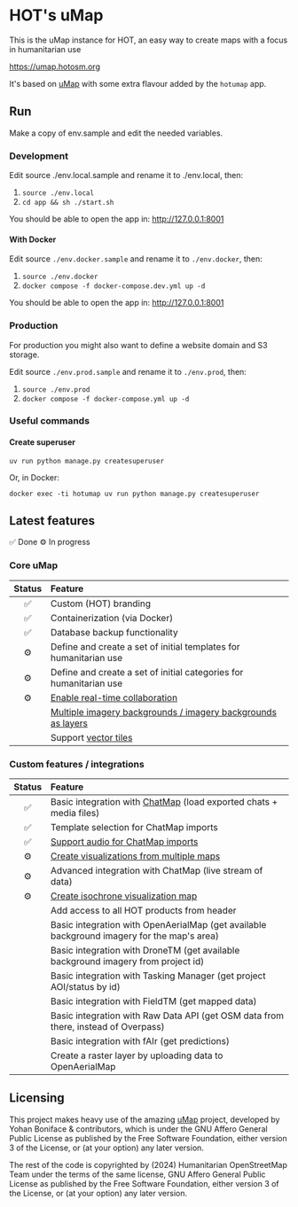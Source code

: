 # HOT's uMap

This is the uMap instance for HOT, an easy way to create maps
with a focus in humanitarian use

https://umap.hotosm.org

It's based on [uMap](https://github.com/umap-project/umap/)
with some extra flavour added by the `hotumap` app.

## Run

Make a copy of env.sample and edit the needed variables.

### Development

Edit source ./env.local.sample and rename it to ./env.local, then:

1. `source ./env.local`
2. `cd app && sh ./start.sh `

You should be able to open the app in:
http://127.0.0.1:8001

#### With Docker

Edit source `./env.docker.sample` and rename it to `./env.docker`, then:

1. `source ./env.docker`
2. `docker compose -f docker-compose.dev.yml up -d`

You should be able to open the app in:
http://127.0.0.1:8001

### Production

For production you might also want to define a website domain and S3 storage.

Edit source `./env.prod.sample` and rename it to `./env.prod`, then:

1. `source ./env.prod`
2. `docker compose -f docker-compose.yml up -d`

### Useful commands

#### Create superuser

```
uv run python manage.py createsuperuser
```

Or, in Docker:

```
docker exec -ti hotumap uv run python manage.py createsuperuser
```

## Latest features

✅ Done
⚙️ In progress

### Core uMap

<!-- prettier-ignore-start -->
| Status | Feature |
|:--:| :-- |
|✅| Custom (HOT) branding |
|✅| Containerization (via Docker) |
|✅| Database backup functionality |
|⚙️| Define and create a set of initial templates for humanitarian use |
|⚙️| Define and create a set of initial categories for humanitarian use |
|⚙️| [Enable real-time collaboration](https://github.com/hotosm/umap/issues/3) |
| | [Multiple imagery backgrounds / imagery backgrounds as layers](https://github.com/hotosm/umap/issues/5) |
| | Support [vector tiles](https://github.com/umap-project/umap/issues/1634)

### Custom features / integrations

<!-- prettier-ignore-start -->
| Status | Feature |
|:--:| :-- |
|✅| Basic integration with [ChatMap](https://chatmap.hotosm.org) (load exported chats + media files) |
|✅| Template selection for ChatMap imports
|✅| [Support audio for ChatMap imports](https://github.com/hotosm/umap/issues/6)
|⚙️| [Create visualizations from multiple maps](https://github.com/hotosm/umap/issues/11)
|⚙️| Advanced integration with ChatMap (live stream of data) |
|⚙️| [Create isochrone visualization map](https://github.com/hotosm/umap/issues/10)
| | Add access to all HOT products from header |
| | Basic integration with OpenAerialMap (get available background imagery for the map's area) |
| | Basic integration with DroneTM (get available background imagery from project id) |
| | Basic integration with Tasking Manager (get project AOI/status by id) |
| | Basic integration with FieldTM (get mapped data) |
| | Basic integration with Raw Data API (get OSM data from there, instead of Overpass) |
| | Basic integration with fAIr (get predictions) |
| | Create a raster layer by uploading data to OpenAerialMap |

## Licensing

This project makes heavy use of the amazing [uMap](https://github.com/umap-project/umap) project, developed by Yohan Boniface & contributors, which is under the GNU Affero General Public License as published by the Free Software Foundation, either version 3 of the License, or (at your option) any later version.

The rest of the code is copyrighted by (2024) Humanitarian OpenStreetMap Team under the terms of the same license, GNU Affero General Public License as published by the Free Software Foundation, either version 3 of the License, or (at your option) any later version.


